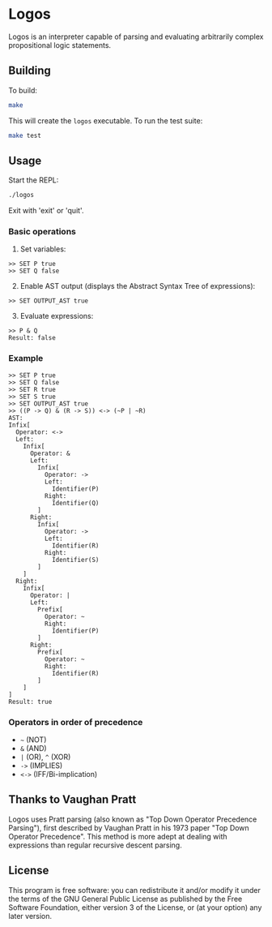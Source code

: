 # Logos
Logos is an interpreter capable of parsing and evaluating arbitrarily complex propositional logic statements.

## Building
To build:
```bash
make
```

This will create the `logos` executable.
To run the test suite:
```bash
make test
```

## Usage
Start the REPL:
```bash
./logos
```
Exit with 'exit' or 'quit'.

### Basic operations
1. Set variables:
```
>> SET P true
>> SET Q false
```
2. Enable AST output (displays the Abstract Syntax Tree of expressions):
```
>> SET OUTPUT_AST true
```
3. Evaluate expressions:
```
>> P & Q
Result: false
```

### Example
```
>> SET P true
>> SET Q false
>> SET R true
>> SET S true
>> SET OUTPUT_AST true
>> ((P -> Q) & (R -> S)) <-> (~P | ~R)
AST:
Infix[
  Operator: <->
  Left:
    Infix[
      Operator: &
      Left:
        Infix[
          Operator: ->
          Left:
            Identifier(P)
          Right:
            Identifier(Q)
        ]
      Right:
        Infix[
          Operator: ->
          Left:
            Identifier(R)
          Right:
            Identifier(S)
        ]
    ]
  Right:
    Infix[
      Operator: |
      Left:
        Prefix[
          Operator: ~
          Right:
            Identifier(P)
        ]
      Right:
        Prefix[
          Operator: ~
          Right:
            Identifier(R)
        ]
    ]
]
Result: true
```

### Operators in order of precedence
- `~` (NOT)
- `&` (AND)
- `|` (OR), `^` (XOR)
- `->` (IMPLIES)
- `<->` (IFF/Bi-implication)

## Thanks to Vaughan Pratt 
Logos uses Pratt parsing (also known as "Top Down Operator Precedence Parsing"), first described by Vaughan Pratt in his 1973 paper "Top Down Operator Precedence". This method is more adept at dealing with expressions than regular recursive descent parsing. 

## License
This program is free software: you can redistribute it and/or modify it under the terms of the GNU General Public License as published by the Free Software Foundation, either version 3 of the License, or (at your option) any later version.